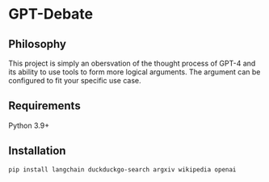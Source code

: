 # GPT-Debate

## Philosophy

This project is simply an obersvation of the thought process of GPT-4 and its ability to use tools to form more logical arguments. The argument can be configured to fit your specific use case.

## Requirements
Python 3.9+

## Installation

``` bash
pip install langchain duckduckgo-search argxiv wikipedia openai
```

